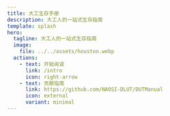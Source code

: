 ```yaml
---
title: 大工生存手册
description: 大工人的一站式生存指南
template: splash
hero:
  tagline: 大工人的一站式生存指南
  image:
    file: ../../assets/houston.webp
  actions:
    - text: 开始阅读
      link: /intro
      icon: right-arrow
    - text: 贡献指南
      link: https://github.com/NAOSI-DLUT/DUTManual
      icon: external
      variant: minimal
---
```


